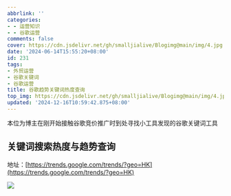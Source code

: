 ```yaml
---
abbrlink: ''
categories:
- - 运营知识
- - 谷歌运营
comments: false
cover: https://cdn.jsdelivr.net/gh/smalljialive/Blogimg@main/img/4.jpg
date: '2024-06-14T15:55:20+08:00'
id: 231
tags:
- 外贸运营
- 谷歌关键词
- 谷歌运营
title: 谷歌趋势关键词热度查询
top_img: https://cdn.jsdelivr.net/gh/smalljialive/Blogimg@main/img/4.jpg
updated: '2024-12-16T10:59:42.875+08:00'
---
```

本位为博主在刚开始接触谷歌竞价推广时到处寻找小工具发现的谷歌关键词工具

## 关键词搜索热度与趋势查询

地址：[https://trends.google.com/trends/?geo=HK](https://trends.google.com/trends/?geo=HK) ![]()

![](https://cdn.jsdelivr.net/gh/smalljialive/Blogimg@main/img/4.jpg)
